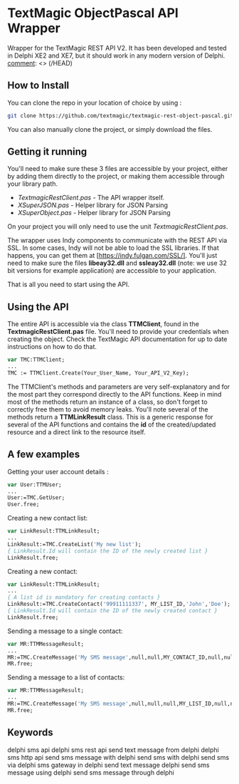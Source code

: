 [comment]: <> (HEAD)
# TextMagic ObjectPascal API Wrapper
Wrapper for the TextMagic REST API V2. It has been developed and tested in Delphi XE2 and XE7, but it should work in any modern version of Delphi.
[comment]: <> (/HEAD)
## How to Install
You can clone the repo in your location of choice by using :
```sh
git clone https://github.com/textmagic/textmagic-rest-object-pascal.git
```
You can also manually clone the project, or simply download the files.
## Getting it running
You'll need to make sure these 3 files are accessible by your project, either by adding them directly to the project, or making them accessible through your library path.
- *TextmagicRestClient.pas* - The API wrapper itself.
- *XSuperJSON.pas* - Helper library for JSON Parsing
- *XSuperObject.pas* - Helper library for JSON Parsing

On your project you will only need to use the unit *TextmagicRestClient.pas*.

The wrapper uses Indy components to communicate with the REST API via SSL. In some cases, Indy will not be able to load the SSL libraries. If that happens, you can get them at [https://indy.fulgan.com/SSL/]. You'll just need to make sure the files **libeay32.dll** and **ssleay32.dll** (note: we use 32 bit versions for example application) are accessible to your application.

That is all you need to start using the API.

## Using the API
The entire API is accessible via the class **TTMClient**, found in the **TextmagicRestClient.pas** file. You'll need to provide your credentials when creating the object. Check the TextMagic API documentation for up to date instructions on how to do that.
```Pascal
var TMC:TTMClient;
...
TMC := TTMClient.Create(Your_User_Name, Your_API_V2_Key);
```
The TTMClient's methods and parameters are very self-explanatory and for the most part they correspond directly to the API functions. Keep in mind most of the methods return an instance of a class, so don't forget to correctly free them to avoid memory leaks.
You'll note several of the methods return a **TTMLinkResult** class. This is a generic response for several of the API functions and contains the **id** of the created/updated resource and a direct link to the resource itself.
## A few examples
Getting your user account details :
```Pascal
var User:TTMUser;
...
User:=TMC.GetUser;
User.free;
```
Creating a new contact list:
```Pascal
var LinkResult:TTMLinkResult;
...
LinkResult:=TMC.CreateList('My new list');
{ LinkResult.Id will contain the ID of the newly created list } 
LinkResult.free;
```

Creating a new contact:
```Pascal
var LinkResult:TTMLinkResult;
...
{ A list id is mandatory for creating contacts }
LinkResult:=TMC.CreateContact('99911111337', MY_LIST_ID,'John','Doe');
{ LinkResult.Id will contain the ID of the newly created contact } 
LinkResult.free;
```
Sending a message to a single contact:
```Pascal
var MR:TTMMessageResult;
...
MR:=TMC.CreateMessage('My SMS message',null,null,MY_CONTACT_ID,null,null,null,null,null,null,null);
MR.free;
```
Sending a message to a list of contacts:
```Pascal
var MR:TTMMessageResult;
...
MR:=TMC.CreateMessage('My SMS message',null,null,null,MY_LIST_ID,null,null,null,null,null,null);
MR.free;
```
[comment]: <> (FOOTER)
## Keywords

delphi sms api
delphi sms rest api
send text message from delphi
delphi sms http api
send sms message with delphi
send sms with delphi
send sms via delphi
sms gateway in delphi
send text message delphi
send sms message using delphi
send sms message through delphi

[comment]: <> (/FOOTER)

